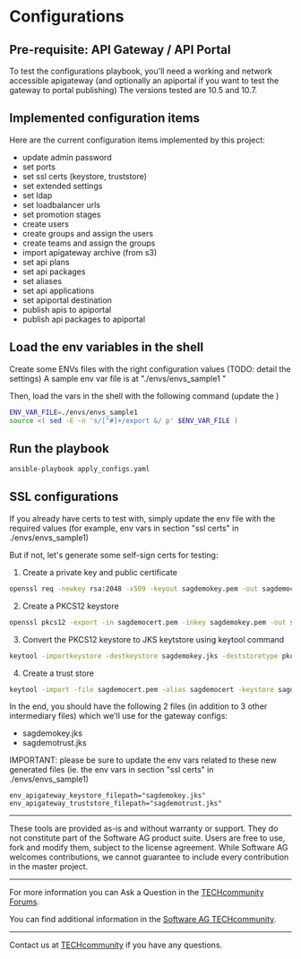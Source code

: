 # Configurations

## Pre-requisite: API Gateway / API Portal

To test the configurations playbook, you'll need a working and network accessible apigateway (and optionally an apiportal if you want to test the gateway to portal publishing)
The versions tested are 10.5 and 10.7. 

## Implemented configuration items

Here are the current configuration items implemented by this project:
 - update admin password
 - set ports
 - set ssl certs (keystore, truststore)
 - set extended settings
 - set ldap
 - set loadbalancer urls
 - set promotion stages
 - create users
 - create groups and assign the users
 - create teams and assign the groups
 - import apigateway archive (from s3)
 - set api plans
 - set api packages
 - set aliases
 - set api applications
 - set apiportal destination
 - publish apis to apiportal
 - publish api packages to apiportal

## Load the env variables in the shell

Create some ENVs files with the right configuration values (TODO: detail the settings)
A sample env var file is at "./envs/envs_sample1 "

Then, load the vars in the shell with the following command (update the )

```bash
ENV_VAR_FILE=./envs/envs_sample1
source <( sed -E -n 's/[^#]+/export &/ p' $ENV_VAR_FILE )
```

## Run the playbook

```bash
ansible-playbook apply_configs.yaml
```

## SSL configurations

If you already have certs to test with, simply update the env file with the required values (for example, env vars in section "ssl certs" in ./envs/envs_sample1)

But if not, let's generate some self-sign certs for testing:

1) Create a private key and public certificate

```bash
openssl req -newkey rsa:2048 -x509 -keyout sagdemokey.pem -out sagdemocert.pem -days 3650
```

2) Create a PKCS12 keystore

```bash
openssl pkcs12 -export -in sagdemocert.pem -inkey sagdemokey.pem -out sagdemokey.p12 -name "sagdemo"
```

3) Convert the PKCS12 keystore to JKS keytstore using keytool command

```bash
keytool -importkeystore -destkeystore sagdemokey.jks -deststoretype pkcs12 -srckeystore sagdemokey.p12 -srcstoretype PKCS12
```

4) Create a trust store

```bash
keytool -import -file sagdemocert.pem -alias sagdemocert -keystore sagdemotrust.jks
```

In the end, you should have the following 2 files (in addition to 3 other intermediary files) which we'll use for the gateway configs:
 - sagdemokey.jks
 - sagdemotrust.jks


IMPORTANT: please be sure to update the env vars related to these new generated files (ie. the env vars in section "ssl certs" in ./envs/envs_sample1)

```
env_apigateway_keystore_filepath="sagdemokey.jks"
env_apigateway_truststore_filepath="sagdemotrust.jks"
```

______________________
These tools are provided as-is and without warranty or support. They do not constitute part of the Software AG product suite. Users are free to use, fork and modify them, subject to the license agreement. While Software AG welcomes contributions, we cannot guarantee to include every contribution in the master project.
_____________
For more information you can Ask a Question in the [TECHcommunity Forums](http://tech.forums.softwareag.com/techjforum/forums/list.page?product=webmethods).

You can find additional information in the [Software AG TECHcommunity](http://techcommunity.softwareag.com/home/-/product/name/webmethods).
_____________
Contact us at [TECHcommunity](mailto:technologycommunity@softwareag.com?subject=Github/SoftwareAG) if you have any questions.
